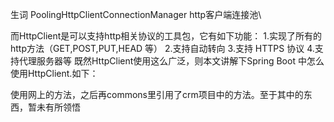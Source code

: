 生词
PoolingHttpClientConnectionManager  http客户端连接池\

而HttpClient是可以支持http相关协议的工具包，它有如下功能： 
1.实现了所有的http方法（GET,POST,PUT,HEAD 等） 
2.支持自动转向 
3.支持 HTTPS 协议 
4.支持代理服务器等 
既然HttpClient使用这么广泛，则本文讲解下Spring Boot 中怎么使用HttpClient.如下： 
 
 
 
 使用网上的方法，之后再commons里引用了crm项目中的方法。至于其中的东西，暂未有所领悟
 